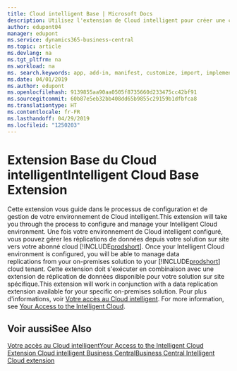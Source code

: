 ```yaml
---
title: Cloud intelligent Base | Microsoft Docs
description: Utilisez l'extension de Cloud intelligent pour créer une copie cloud de vos données afin d'être connecté au Cloud intelligent.
author: edupont04
manager: edupont
ms.service: dynamics365-business-central
ms.topic: article
ms.devlang: na
ms.tgt_pltfrm: na
ms.workload: na
ms. search.keywords: app, add-in, manifest, customize, import, implement
ms.date: 04/01/2019
ms.author: edupont
ms.openlocfilehash: 9139855aa90aa0505f8735660d233475cc42bf91
ms.sourcegitcommit: 60b87e5eb32bb408dd65b9855c29159b1dfbfca8
ms.translationtype: HT
ms.contentlocale: fr-FR
ms.lasthandoff: 04/29/2019
ms.locfileid: "1250203"
---
```

# <a name="intelligent-cloud-base-extension"></a><span data-ttu-id="cd725-103">Extension Base du Cloud intelligent</span><span class="sxs-lookup"><span data-stu-id="cd725-103">Intelligent Cloud Base Extension</span></span>

<span data-ttu-id="cd725-104">Cette extension vous guide dans le processus de configuration et de gestion de votre environnement de Cloud intelligent.</span><span class="sxs-lookup"><span data-stu-id="cd725-104">This extension will take you through the process to configure and manage your Intelligent Cloud environment.</span></span><span data-ttu-id="cd725-105"> Une fois votre environnement de Cloud intelligent configuré, vous pouvez gérer les réplications de données depuis votre solution sur site vers votre abonné cloud [!INCLUDE[prodshort](includes/prodshort.md)].</span><span class="sxs-lookup"><span data-stu-id="cd725-105"> Once your Intelligent Cloud environment is configured, you will be able to manage data replications from your on-premises solution to your [!INCLUDE[prodshort](includes/prodshort.md)] cloud tenant.</span></span> <span data-ttu-id="cd725-106">Cette extension doit s'exécuter en combinaison avec une extension de réplication de données disponible pour votre solution sur site spécifique.</span><span class="sxs-lookup"><span data-stu-id="cd725-106">This extension will work in conjunction with a data replication extension available for your specific on-premises solution.</span></span><span data-ttu-id="cd725-107"> Pour plus d'informations, voir [Votre accès au Cloud intelligent](about-intelligent-cloud.md).</span><span class="sxs-lookup"><span data-stu-id="cd725-107"> For more information, see [Your Access to the Intelligent Cloud](about-intelligent-cloud.md).</span></span>  

## <a name="see-also"></a><span data-ttu-id="cd725-108">Voir aussi</span><span class="sxs-lookup"><span data-stu-id="cd725-108">See Also</span></span>

[<span data-ttu-id="cd725-109">Votre accès au Cloud intelligent</span><span class="sxs-lookup"><span data-stu-id="cd725-109">Your Access to the Intelligent Cloud</span></span>](about-intelligent-cloud.md)  
[<span data-ttu-id="cd725-110">Extension Cloud intelligent Business Central</span><span class="sxs-lookup"><span data-stu-id="cd725-110">Business Central Intelligent Cloud extension</span></span>](ui-extensions-data-replication.md)  
